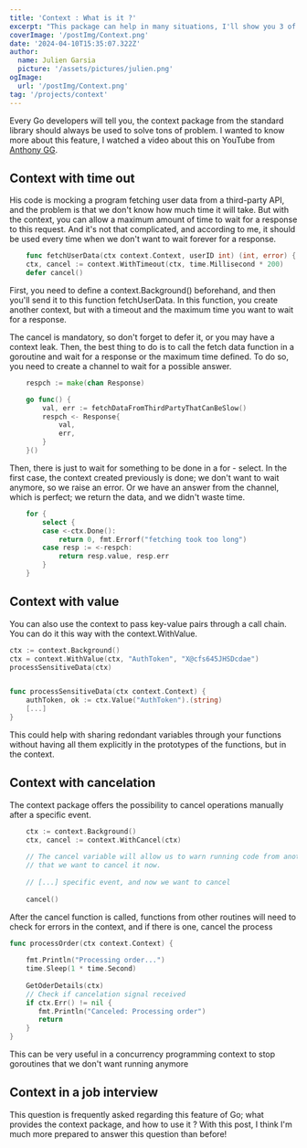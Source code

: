 ```yaml
---
title: 'Context : What is it ?'
excerpt: "This package can help in many situations, I'll show you 3 of them, and I hope that next time you'll think of it. It's also a famous interview question for Go developer position."
coverImage: '/postImg/Context.png'
date: '2024-04-10T15:35:07.322Z'
author:
  name: Julien Garsia
  picture: '/assets/pictures/julien.png'
ogImage:
  url: '/postImg/Context.png'
tag: '/projects/context'
---
```


Every Go developers will tell you, the context package from the standard library should always be used to solve tons of problem.
I wanted to know more about this feature, I watched a video about this on YouTube from [Anthony GG](https://www.youtube.com/watch?v=kaZOXRqFPCw).

## Context with time out

His code is mocking a program fetching user data from a third-party API, and the problem is that we don't know how much time it will take. But with the context, you can allow a maximum amount of time to wait for a response to this request.
And it's not that complicated, and according to me, it should be used every time when we don't want to wait forever for a response.

``` go
	func fetchUserData(ctx context.Context, userID int) (int, error) {
	ctx, cancel := context.WithTimeout(ctx, time.Millisecond * 200)
	defer cancel()
```

First, you need to define a context.Background() beforehand, and then you'll send it to this function fetchUserData. In this function, you create another context, but with a timeout and the maximum time you want to wait for a response.

The cancel is mandatory, so don't forget to defer it, or you may have a context leak.
Then, the best thing to do is to call the fetch data function in a goroutine and wait for a response or the maximum time defined. To do so, you need to create a channel to wait for a possible answer.

```go
	respch := make(chan Response)

	go func() {
		val, err := fetchDataFromThirdPartyThatCanBeSlow()
		respch <- Response{
			val,
			err,
		}
	}()
```

Then, there is just to wait for something to be done in a for - select. In the first case, the context created previously is done; we don't want to wait anymore, so we raise an error. Or we have an answer from the channel, which is perfect; we return the data, and we didn't waste time.

```go 
	for {
		select {
		case <-ctx.Done():
			return 0, fmt.Errorf("fetching took too long")
		case resp := <-respch:
			return resp.value, resp.err
		}
	}
```

## Context with value

You can also use the context to pass key-value pairs through a call chain. You can do it this way with the context.WithValue.

```go
ctx := context.Background()  
ctx = context.WithValue(ctx, "AuthToken", "X@cfs645JHSDcdae")
processSensitiveData(ctx)


func processSensitiveData(ctx context.Context) {  
    authToken, ok := ctx.Value("AuthToken").(string)
    [...]
}
```

This could help with sharing redondant variables through your functions without having all them explicitly in the prototypes of the functions, but in the context.

## Context with cancelation

The context package offers the possibility to cancel operations manually after a specific event.

```go
	ctx := context.Background()  
	ctx, cancel := context.WithCancel(ctx)
	
	// The cancel variable will allow us to warn running code from another routine
	// that we want to cancel it now.
	
	// [...] specific event, and now we want to cancel
	
	cancel()
```
After the cancel function is called, functions from other routines will need to check for errors in the context, and if there is one, cancel the process

```go
func processOrder(ctx context.Context) {  
  
    fmt.Println("Processing order...")  
    time.Sleep(1 * time.Second)  
  
    GetOderDetails(ctx)  
    // Check if cancelation signal received  
    if ctx.Err() != nil {  
       fmt.Println("Canceled: Processing order")  
       return  
    }  
}
```

This can be very useful in a concurrency programming context to stop goroutines that we don't want running anymore

## Context in a job interview

This question is frequently asked regarding this feature of Go; what provides the context package, and how to use it ? With this post, I think I'm much more prepared to answer this question than before!
